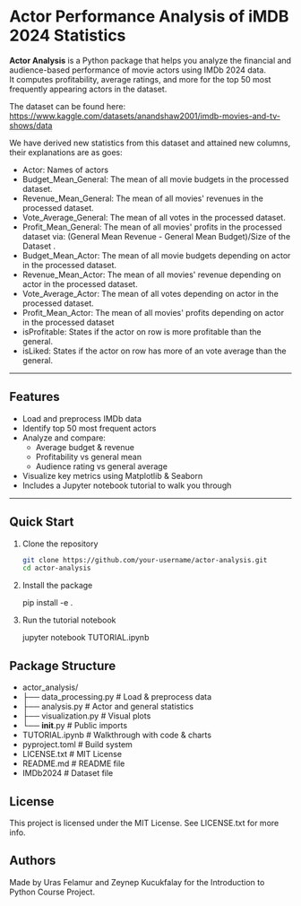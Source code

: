 # Actor Performance Analysis of iMDB 2024 Statistics

**Actor Analysis** is a Python package that helps you analyze the financial and audience-based performance of movie actors using IMDb 2024 data.  
It computes profitability, average ratings, and more for the top 50 most frequently appearing actors in the dataset.

The dataset can be found here: https://www.kaggle.com/datasets/anandshaw2001/imdb-movies-and-tv-shows/data

We have derived new statistics from this dataset and attained new columns, their explanations are as goes:
- Actor: Names of actors
- Budget_Mean_General: The mean of all movie budgets in the processed dataset.
- Revenue_Mean_General: The mean of all movies' revenues in the processed dataset.	
- Vote_Average_General: The mean of all votes in the processed dataset.	
- Profit_Mean_General: 	The mean of all movies' profits in the processed dataset via: (General Mean Revenue - General Mean Budget)/Size of the Dataset .
- Budget_Mean_Actor: The mean of all movie budgets depending on actor in the processed dataset.
- Revenue_Mean_Actor: The mean of all movies' revenue depending on actor in the processed dataset.	
- Vote_Average_Actor: The mean of all votes depending on actor in the processed dataset.		
- Profit_Mean_Actor: The mean of all movies' profits depending on actor in the processed dataset	
- isProfitable: States if the actor on row is more profitable than the general.	
- isLiked: States if the actor on row has more of an vote average than the general.

---

## Features

- Load and preprocess IMDb data
- Identify top 50 most frequent actors
- Analyze and compare:
  - Average budget & revenue
  - Profitability vs general mean
  - Audience rating vs general average
- Visualize key metrics using Matplotlib & Seaborn
- Includes a Jupyter notebook tutorial to walk you through

---

## Quick Start

1. Clone the repository

    ```bash
    git clone https://github.com/your-username/actor-analysis.git
    cd actor-analysis

2. Install the package
    
    pip install -e .

3. Run the tutorial notebook

    jupyter notebook TUTORIAL.ipynb

## Package Structure

-    actor_analysis/
-    ├── data_processing.py         # Load & preprocess data
-    ├── analysis.py                # Actor and general statistics
-    ├── visualization.py           # Visual plots
-    └── __init__.py                # Public imports
-    TUTORIAL.ipynb                 # Walkthrough with code & charts
-    pyproject.toml                 # Build system
-    LICENSE.txt                    # MIT License
-    README.md                      # README file
-    IMDb2024                       # Dataset file

## License

This project is licensed under the MIT License.
See LICENSE.txt for more info.

## Authors
Made by Uras Felamur and Zeynep Kucukfalay for the Introduction to Python Course Project.